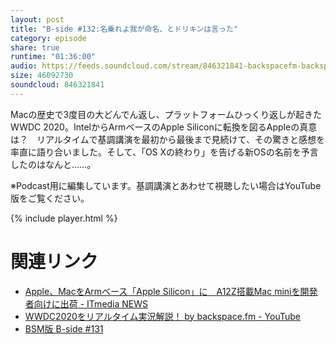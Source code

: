 ```yaml
---
layout: post
title: "B-side #132:名乗れよ我が命名、とドリキンは言った"
category: episode
share: true
runtime: "01:36:00"
audio: https://feeds.soundcloud.com/stream/846321841-backspacefm-backspacefm-b132.mp3
size: 46092730
soundcloud: 846321841
---
```


Macの歴史で3度目の大どんでん返し、プラットフォームひっくり返しが起きたWWDC 2020。IntelからArmベースのApple Siliconに転換を図るAppleの真意は？　リアルタイムで基調講演を最初から最後まで見続けて、その驚きと感想を率直に語り合いました。そして、「OS Xの終わり」を告げる新OSの名前を予言したのはなんと……。

※Podcast用に編集しています。基調講演とあわせて視聴したい場合はYouTube版をご覧ください。

{% include player.html %}

# 関連リンク
* [Apple、MacをArmベース「Apple Silicon」に　A12Z搭載Mac miniを開発者向けに出荷 - ITmedia NEWS](https://www.itmedia.co.jp/news/articles/2006/23/news054.html)
* [WWDC2020をリアルタイム実況解説！ by backspace.fm - YouTube](https://youtu.be/M6kqnDX0IVE?t=316)
* [BSM版 B-side #131](https://note.com/backspacefm/n/n9effe09e26d1)
